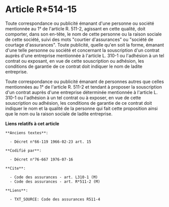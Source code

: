 # Article R*514-15

Toute correspondance ou publicité émanant d'une personne ou société mentionnée au 1° de l'article R. 511-2, agissant en cette
qualité, doit comporter, dans son en-tête, le nom de cette personne ou la raison sociale de cette société, suivi des mots
"courtier d'assurances" ou "société de courtage d'assurances". Toute publicité, quelle qu'en soit la forme, émanant d'une
telle personne ou société et concernant la souscription d'un contrat auprès d'une entreprise mentionnée à l'article L. 310-1
ou l'adhésion à un tel contrat ou exposant, en vue de cette souscription ou adhésion, les conditions de garantie de ce
contrat doit indiquer le nom de ladite entreprise.

Toute correspondance ou publicité émanant de personnes autres que celles mentionnées au 1° de l'article R. 511-2 et tendant à
proposer la souscription d'un contrat auprès d'une entreprise déterminée mentionnée à l'article L. 310-1 ou l'adhésion à un
tel contrat ou à exposer, en vue de cette souscription ou adhésion, les conditions de garantie de ce contrat doit indiquer le
nom et la qualité de la personne qui fait cette proposition ainsi que le nom ou la raison sociale de ladite entreprise.

**Liens relatifs à cet article**

	**Anciens textes**:

	  - Décret n°66-119 1966-02-23 art. 15

	**Codifié par**:

	  - Décret n°76-667 1976-07-16

	**Cite**:

	  - Code des assurances - art. L310-1 (M)
	  - Code des assurances - art. R*511-2 (M)

	**Liens**:

	  - TXT_SOURCE: Code des assurances R511-4
